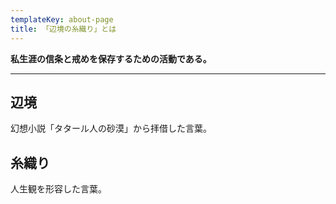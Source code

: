```yaml
---
templateKey: about-page
title: 「辺境の糸織り」とは
---
```

**私生涯の信条と戒めを保存するための活動である。**

****

## 辺境

幻想小説「タタール人の砂漠」から拝借した言葉。

## 糸織り

人生観を形容した言葉。
